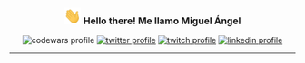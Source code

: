 <!-- Heading -->
<h3 align="center"><img src = "https://raw.githubusercontent.com/miguel-is-coding/miguel-is-coding/main/wave.gif" width = 30px> Hello there! Me llamo Miguel Ángel</h3>

<p align="center">
  <img src="https://www.codewars.com/users/B4rb4Q/badges/micro" alt="codewars profile">
  <a href="https://twitter.com/intent/follow?screen_name=miguel_isCoding&tw_p=followbutton" target="_blank"><img src="https://img.shields.io/twitter/follow/miguel_isCoding?label=S%C3%ADgueme%20en%20%40miguel_isCoding&color=blue&logoColor=blue&style=flat-square" alt="twitter profile"></a>
  <a href="https://twitch.tv/miguel_is_coding" target="_blank"><img src="https://img.shields.io/twitch/status/miguel_is_coding?color=purple&label=Twitch&style=flat-square" alt="twitch profile"></a>
  <a href="https://www.linkedin.com/in/dev-miguelangel/" target="_blank"><img src="https://img.shields.io/badge/-LinkedIn-LinkedIn?color=informational&style=flat-square&logo=Linkedin&logoColor=white&link=https://www.linkedin.com/in/dev-miguelangel" alt="linkedin profile"/></a>
</p>

---

<!--
**miguel-is-coding/miguel-is-coding** is a ✨ _special_ ✨ repository because its `README.md` (this file) appears on your GitHub profile.
https://img.shields.io/twitter/follow/miguel_isCoding?label=S%C3%ADgueme%20en%20%40miguel_isCoding&style=social
Here are some ideas to get you started:

- 🔭 I’m currently working on ...
- 🌱 I’m currently learning ...
- 👯 I’m looking to collaborate on ...
- 🤔 I’m looking for help with ...
- 💬 Ask me about ...
- 📫 How to reach me: ...
- 😄 Pronouns: ...
- ⚡ Fun fact: ...
-->
